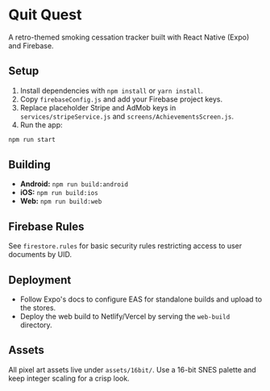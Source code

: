 # Quit Quest

A retro-themed smoking cessation tracker built with React Native (Expo) and Firebase.

## Setup

1. Install dependencies with `npm install` or `yarn install`.
2. Copy `firebaseConfig.js` and add your Firebase project keys.
3. Replace placeholder Stripe and AdMob keys in `services/stripeService.js` and `screens/AchievementsScreen.js`.
4. Run the app:

```sh
npm run start
```

## Building

- **Android:** `npm run build:android`
- **iOS:** `npm run build:ios`
- **Web:** `npm run build:web`

## Firebase Rules

See `firestore.rules` for basic security rules restricting access to user documents by UID.

## Deployment

- Follow Expo's docs to configure EAS for standalone builds and upload to the stores.
- Deploy the web build to Netlify/Vercel by serving the `web-build` directory.

## Assets

All pixel art assets live under `assets/16bit/`. Use a 16-bit SNES palette and keep integer scaling for a crisp look.
